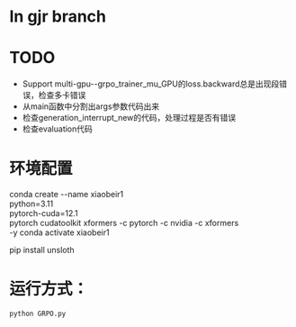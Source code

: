 # In gjr branch

# TODO

- Support multi-gpu--grpo_trainer_mu_GPU的loss.backward总是出现段错误，检查多卡错误
- 从main函数中分割出args参数代码出来
- 检查generation_interrupt_new的代码，处理过程是否有错误
- 检查evaluation代码


<!-- - Load Xiaobei CKP -->
<!-- - 注意balance -->

# 环境配置

conda create --name xiaobeir1 \
    python=3.11 \
    pytorch-cuda=12.1 \
    pytorch cudatoolkit xformers -c pytorch -c nvidia -c xformers \
    -y
conda activate xiaobeir1

pip install unsloth


# 运行方式：
```
python GRPO.py
```